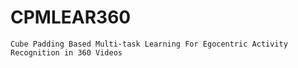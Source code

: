 # CPMLEAR360

`Cube Padding Based Multi-task Learning For Egocentric Activity Recognition in 360 Videos
`
